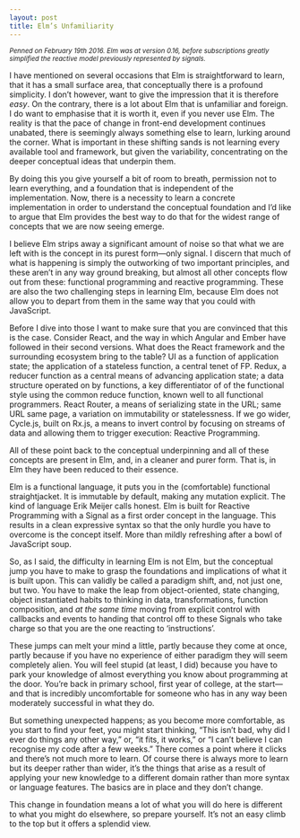```yaml
---
layout: post
title: Elm’s Unfamiliarity
---
```


<p>
  <small>
    <em>
      Penned on February 19th 2016. Elm was at version 0.16, before subscriptions greatly simplified the reactive model previously represented by signals.
    </em>
  </small>
</p>

I have mentioned on several occasions that Elm is straightforward to learn, that it has a small surface area, that conceptually there is a profound simplicity. I don’t however, want to give the impression that it is therefore _easy_. On the contrary, there is a lot about Elm that is unfamiliar and foreign. I do want to emphasise that it is worth it, even if you never use Elm. The reality is that the pace of change in front-end development continues unabated, there is seemingly always something else to learn, lurking around the corner. What is important in these shifting sands is not learning every available tool and framework, but given the variability, concentrating on the deeper conceptual ideas that underpin them.

By doing this you give yourself a bit of room to breath, permission not to learn everything, and a foundation that is independent of the implementation. Now, there is a necessity to learn a concrete implementation in order to understand the conceptual foundation and I’d like to argue that Elm provides the best way to do that for the widest range of concepts that we are now seeing emerge.

I believe Elm strips away a significant amount of noise so that what we are left with is the concept in its purest form—only signal. I discern that much of what is happening is simply the outworking of two important principles, and these aren’t in any way ground breaking, but almost all other concepts flow out from these: functional programming and reactive programming. These are also the two challenging steps in learning Elm, because Elm does not allow you to depart from them in the same way that you could with JavaScript. 

Before I dive into those I want to make sure that you are convinced that this is the case. Consider React, and the way in which Angular and Ember have followed in their second versions. What does the React framework and the surrounding ecosystem bring to the table? UI as a function of application state; the application of a stateless function, a central tenet of FP. Redux, a reducer function as a central means of advancing application state; a data structure operated on by functions, a key differentiator of of the functional style using the common reduce function, known well to all functional programmers. React Router, a means of serializing state in the URL; same URL same page, a variation on immutability or statelessness. If we go wider, Cycle.js, built on Rx.js, a means to invert control by focusing on streams of data and allowing them to trigger execution: Reactive Programming.

All of these point back to the conceptual underpinning and all of these concepts are present in Elm, and, in a cleaner and purer form. That is, in Elm they have been reduced to their essence.

Elm is a functional language, it puts you in the (comfortable) functional straightjacket. It is immutable by default, making any mutation explicit. The kind of language Erik Meijer calls honest. Elm is built for Reactive Programming with a Signal as a first order concept in the language. This results in a clean expressive syntax so that the only hurdle you have to overcome is the concept itself. More than mildly refreshing after a bowl of JavaScript soup. 

So, as I said, the difficulty in learning Elm is not Elm, but the conceptual jump you have to make to grasp the foundations and implications of what it is built upon. This can validly be called a paradigm shift, and, not just one, but two. You have to make the leap from object-oriented, state changing, object instantiated habits to thinking in data, transformations, function composition, and _at the same time_ moving from explicit control with callbacks and events to handing that control off to these Signals who take charge so that you are the one reacting to ‘instructions’. 

These jumps can melt your mind a little, partly because they come at once, partly because if you have no experience of either paradigm they will seem completely alien. You will feel stupid (at least, I did) because you have to park your knowledge of almost everything you know about programming at the door. You’re back in primary school, first year of college, at the start—and that is incredibly uncomfortable for someone who has in any way been moderately successful in what they do.

But something unexpected happens; as you become more comfortable, as you start to find your feet, you might start thinking, “This isn’t bad, why did I ever do things any other way,” or, “it fits, it works,” or “I can’t believe I can recognise my code after a few weeks.” There comes a point where it clicks and there’s not much more to learn. Of course there is always more to learn but its deeper rather than wider, it’s the things that arise as a result of applying your new knowledge to a different domain rather than more syntax or language features. The basics are in place and they don’t change.

This change in foundation means a lot of what you will do here is different to what you might do elsewhere, so prepare yourself. It’s not an easy climb to the top but it offers a splendid view.
